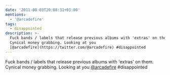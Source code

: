 ```yaml
---
date: '2011-08-03T20:08:31+01:00'
mentions:
  - '@arcadefire'
tags:
  - disappointed
description: >-
  Fuck bands / labels that release previous albums with 'extras' on them.
  Cynical money grabbing. Looking at you
  [@arcadefire](https://twitter.com/@arcadefire) #disappointed
---
```

Fuck bands / labels that release previous albums with 'extras' on them. Cynical money grabbing. Looking at you [@arcadefire](https://twitter.com/@arcadefire) #disappointed
